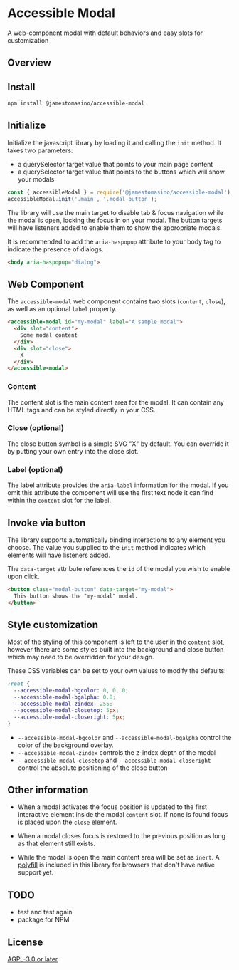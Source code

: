 # Accessible Modal

A web-component modal with default behaviors and easy slots for customization

## Overview

## Install

```bash
npm install @jamestomasino/accessible-modal
```

## Initialize

Initialize the javascript library by loading it and calling the `init` method. It takes two parameters:

* a querySelector target value that points to your main page content
* a querySelector target value that points to the buttons which will show your modals

```javascript
const { accessibleModal } = require('@jamestomasino/accessible-modal');
accessibleModal.init('.main', '.modal-button');
```

The library will use the main target to disable tab & focus navigation while the modal is open, locking the focus in on your modal. The button targets will have listeners added to enable them to show the appropriate modals.

It is recommended to add the `aria-haspopup` attribute to your body tag to indicate the presence of dialogs.

```html
<body aria-haspopup="dialog">
```

## Web Component

The `accessible-modal` web component contains two slots (`content`, `close`), as well as an optional `label` property.

```html
<accessible-modal id="my-modal" label="A sample modal">
  <div slot="content">
    Some modal content
  </div>
  <div slot="close">
    X
  </div>
</accessible-modal>
```

### Content

The content slot is the main content area for the modal. It can contain any HTML tags and can be styled directly in your CSS.

### Close (optional)

The close button symbol is a simple SVG "X" by default. You can override it by putting your own entry into the close slot.

### Label (optional)

The label attribute provides the `aria-label` information for the modal. If you omit this attribute the component will use the first text node it can find within the `content` slot for the label.


## Invoke via button

The library supports automatically binding interactions to any element you choose. The value you supplied to the `init` method indicates which elements will have listeners added.

The `data-target` attribute references the `id` of the modal you wish to enable upon click.

```html
<button class="modal-button" data-target="my-modal">
  This button shows the "my-modal" modal.
</button>
```

## Style customization

Most of the styling of this component is left to the user in the `content` slot, however there are some styles built into the background and close button which may need to be overridden for your design.

These CSS variables can be set to your own values to modify the defaults:

```css
:root {
  --accessible-modal-bgcolor: 0, 0, 0;
  --accessible-modal-bgalpha: 0.8;
  --accessible-modal-zindex: 255;
  --accessible-modal-closetop: 5px;
  --accessible-modal-closeright: 5px;
}
```

* `--accessible-modal-bgcolor` and `--accessible-modal-bgalpha` control the color of the background overlay.
* `--accessible-modal-zindex` controls the z-index depth of the modal
* `--accessible-modal-closetop` and `--accessible-modal-closeright` control the absolute positioning of the close button

## Other information

* When a modal activates the focus position is updated to the first interactive element inside the modal `content` slot. If none is found focus is placed upon the `close` element.

* When a modal closes focus is restored to the previous position as long as that element still exists.

* While the modal is open the main content area will be set as `inert`. A [polyfill](https://github.com/WICG/inert) is included in this library for browsers that don't have native support yet.

## TODO

* test and test again
* package for NPM

## License

[AGPL-3.0 or later](LICENSE)
